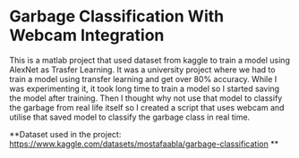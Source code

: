 # Garbage Classification With Webcam Integration

This is a matlab project that used dataset from kaggle to train a model using AlexNet as Trasfer Learning. It was a university project where we had to train a model using transfer learning and get over 80% accuracy. While I was experimenting it, it took long time to train a model so I started saving the model after training. Then I thought why not use that model to classify the garbage from real life itself so I created a script that uses webcam and utilise that saved model to classify the garbage class in real time. 

**Dataset used in the project: https://www.kaggle.com/datasets/mostafaabla/garbage-classification **
